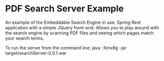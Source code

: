 PDF Search Server Example
====

An example of the Embeddable Search Engine in use.  Spring Rest application with a simple JQuery front-end.  Allows you to play around with the search engine by scanning PDF files and seeing which pages match your search terms.
 
To run the server from the command line:
java -Xmx8g -jar target/searchServer-0.0.1.war 